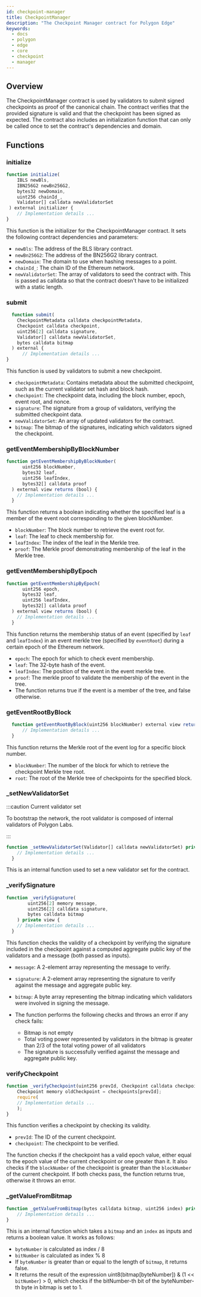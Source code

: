 ```yaml
---
id: checkpoint-manager
title: CheckpointManager
description: "The Checkpoint Manager contract for Polygon Edge"
keywords:
  - docs
  - polygon
  - edge
  - core
  - checkpoint
  - manager
---
```


## Overview

The CheckpointManager contract is used by validators to submit signed
checkpoints as proof of the canonical chain. The contract verifies that the
provided signature is valid and that the checkpoint has been signed as expected.
The contract also includes an initialization function that can only be
called once to set the contract's dependencies and domain.

## Functions

### initialize

```js
function initialize(
    IBLS newBls,
    IBN256G2 newBn256G2,
    bytes32 newDomain,
    uint256 chainId_,
    Validator[] calldata newValidatorSet
 ) external initializer {
    // Implementation details ...
}
```

This function is the initializer for the CheckpointManager contract.
It sets the following contract dependencies and parameters:

- `newBls`: The address of the BLS library contract.
- `newBn256G2`: The address of the BN256G2 library contract.
- `newDomain`: The domain to use when hashing messages to a point.
- `chainId_`: The chain ID of the Ethereum network.
- `newValidatorSet`: The array of validators to seed the contract with.
  This is passed as calldata so that the contract doesn't have to be initialized
  with a static length.

### submit

```js
  function submit(
    CheckpointMetadata calldata checkpointMetadata,
    Checkpoint calldata checkpoint,
    uint256[2] calldata signature,
    Validator[] calldata newValidatorSet,
    bytes calldata bitmap
  ) external {
      // Implementation details ...
}
```

This function is used by validators to submit a new checkpoint.

- `checkpointMetadata`: Contains metadata about the submitted checkpoint,
  such as the current validator set hash and block hash.
- `checkpoint`: The checkpoint data, including the block number, epoch, event
  root, and nonce.
- `signature`: The signature from a group of validators, verifying the submitted
  checkpoint data.
- `newValidatorSet`: An array of updated validators for the contract.
- `bitmap`: The bitmap of the signatures, indicating which validators signed the
  checkpoint.

### getEventMembershipByBlockNumber

```js
function getEventMembershipByBlockNumber(
      uint256 blockNumber,
      bytes32 leaf,
      uint256 leafIndex,
      bytes32[] calldata proof
  ) external view returns (bool) {
    // Implementation details ...
  }
```

This function returns a boolean indicating whether the specified leaf is
a member of the event root corresponding to the given blockNumber.

- `blockNumber`: The block number to retrieve the event root for.
- `leaf`: The leaf to check membership for.
- `leafIndex`: The index of the leaf in the Merkle tree.
- `proof`: The Merkle proof demonstrating membership of the leaf in the
  Merkle tree.

### getEventMembershipByEpoch

```js
function getEventMembershipByEpoch(
      uint256 epoch,
      bytes32 leaf,
      uint256 leafIndex,
      bytes32[] calldata proof
  ) external view returns (bool) {
    // Implementation details ...
  }
```

This function returns the membership status of an event (specified by
`leaf` and `leafIndex`) in an event merkle tree (specified by `eventRoot`)
during a certain epoch of the Ethereum network.

- `epoch`: The epoch for which to check event membership.
- `leaf`: The 32-byte hash of the event.
- `leafIndex`: The position of the event in the event merkle tree.
- `proof`: The merkle proof to validate the membership of the event in the
  tree.
- The function returns true if the event is a member of the tree, and false
  otherwise.

### getEventRootByBlock

```js
  function getEventRootByBlock(uint256 blockNumber) external view returns (bytes32 root) {
      // Implementation details ...
  }
```

This function returns the Merkle root of the event log for a specific block number.

- `blockNumber`: The number of the block for which to retrieve the checkpoint Merkle
  tree root.
- `root`: The root of the Merkle tree of checkpoints for the specified block.

### _setNewValidatorSet

:::caution Current validator set

To bootstrap the network, the root validator is composed of internal
validators of Polygon Labs.

:::

```js
function _setNewValidatorSet(Validator[] calldata newValidatorSet) private {
    // Implementation details ...
  }
```

This is an internal function used to set a new validator set for the contract.

### _verifySignature

```js
function _verifySignature(
        uint256[2] memory message,
        uint256[2] calldata signature,
        bytes calldata bitmap
    ) private view {
    // Implementation details ...
  }
```

This function checks the validity of a checkpoint by verifying the signature
included in the checkpoint against a computed aggregate public key of the validators
and a message (both passed as inputs).

- `message`: A 2-element array representing the message to verify.
- `signature`: A 2-element array representing the signature to verify against the
  message and aggregate public key.
- `bitmap`: A byte array representing the bitmap indicating which validators were
  involved in signing the message.

- The function performs the following checks and throws an error if any check fails:
  - Bitmap is not empty
  - Total voting power represented by validators in the bitmap is greater than 2/3 of
    the total voting power of all validators
  - The signature is successfully verified against the message and aggregate public key.

### verifyCheckpoint

```js
function _verifyCheckpoint(uint256 prevId, Checkpoint calldata checkpoint) private view {
    Checkpoint memory oldCheckpoint = checkpoints[prevId];
    require(
    // Implementation details ...
    );
}
```

This function verifies a checkpoint by checking its validity.

- `prevId`: The ID of the current checkpoint.
- `checkpoint`: The checkpoint to be verified.

The function checks if the checkpoint has a valid epoch value, either equal to the
epoch value of the current checkpoint or one greater than it. It also checks if the
`blockNumber` of the checkpoint is greater than the `blockNumber` of the current checkpoint.
If both checks pass, the function returns true, otherwise it throws an error.

### _getValueFromBitmap

```js
function _getValueFromBitmap(bytes calldata bitmap, uint256 index) private pure returns (bool) {
    // Implementation details ...
}
```

This is an internal function which takes a `bitmap` and an `index` as
inputs and returns a boolean value. It works as follows:

- `byteNumber` is calculated as index / 8
- `bitNumber` is calculated as index % 8
- If `byteNumber` is greater than or equal to the length of `bitmap`, it returns false.
- It returns the result of the expression uint8(bitmap[byteNumber]) & (1 << `bitNumber`) > 0, which checks if the bitNumber-th bit of the byteNumber-th byte in bitmap is set to 1.
